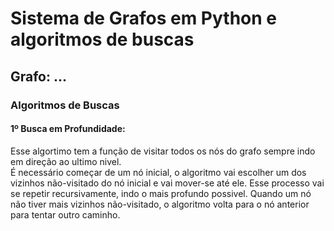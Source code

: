 # Sistema de Grafos em Python e algoritmos de buscas



## Grafo: ...



### Algoritmos de Buscas

#### 1º Busca em Profundidade:
Esse algortimo tem a função de visitar todos os nós do grafo sempre indo em direção ao ultimo nivel. <br>
É necessário começar de um nó inicial, o algoritmo vai escolher um dos vizinhos não-visitado do nó inicial e vai mover-se até ele. Esse processo vai se repetir recursivamente, indo o mais profundo possivel. Quando um nó não tiver mais vizinhos não-visitado, o algoritmo volta para o nó anterior para tentar outro caminho.

